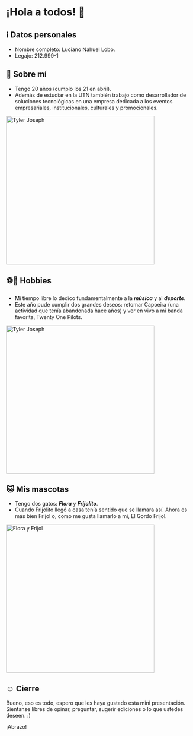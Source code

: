 # ¡Hola a todos! 👋

## ℹ️ Datos personales 
* Nombre completo: Luciano Nahuel Lobo.  
* Legajo:  212.999-1

## 🧑 Sobre mí 
* Tengo 20 años (cumplo los 21 en abril).
* Además de estudiar en la UTN también trabajo como desarrollador de soluciones tecnológicas en una empresa dedicada a los eventos empresariales, institucionales, culturales y promocionales.

<img src="https://github.com/user-attachments/assets/48cbcc83-7ad8-4be6-9195-3f77a3239c0d" alt="Tyler Joseph" height="400">

## ⚽🎵 Hobbies 
* Mi tiempo libre lo dedico fundamentalmente a la **_música_** y al **_deporte_**. 
* Este año pude cumplir dos grandes deseos: retomar Capoeira (una actividad que tenía abandonada hace años) y ver en vivo a mi banda favorita, Twenty One Pilots.

<img src="https://github.com/user-attachments/assets/b44e405c-2f78-47ca-a659-a29b45b97184" alt="Tyler Joseph" height="400">

## 🐱 Mis mascotas
* Tengo dos gatos: **_Flora_** y **_Frijolito_**. 
* Cuando Frijolito llegó a casa tenía sentido que se llamara así. Ahora es más bien Frijol o, como me gusta llamarlo a mi, El Gordo Frijol.

<img src="https://github.com/user-attachments/assets/8f3c08f6-024f-44c6-89d8-4bcde15de745" alt="Flora y Frijol" height="400">

## ☺️ Cierre
Bueno, eso es todo, espero que les haya gustado esta mini presentación. Sientanse libres de opinar, preguntar, sugerir ediciones o lo que ustedes deseen. :)  

¡Abrazo!

